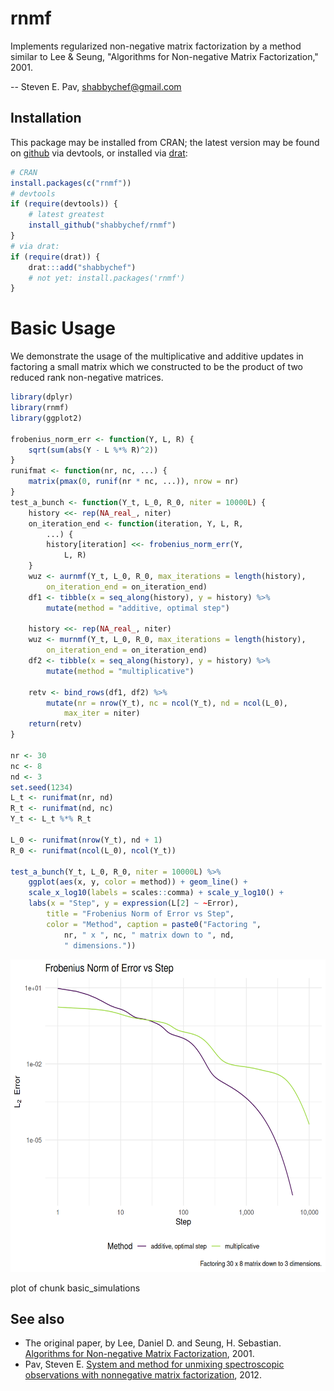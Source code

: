 

# rnmf



Implements regularized non-negative matrix factorization by a method similar to 
Lee & Seung, "Algorithms for Non-negative Matrix Factorization," 2001.

-- Steven E. Pav, shabbychef@gmail.com

## Installation

This package may be installed from CRAN; the latest version may be
found on [github](https://github.com/shabbychef/rnmf "rnmf")
via devtools, or installed via [drat](https://github.com/eddelbuettel/drat "drat"):


``` r
# CRAN
install.packages(c("rnmf"))
# devtools
if (require(devtools)) {
    # latest greatest
    install_github("shabbychef/rnmf")
}
# via drat:
if (require(drat)) {
    drat:::add("shabbychef")
    # not yet: install.packages('rnmf')
}
```

# Basic Usage

We demonstrate the usage of the multiplicative and additive updates in
factoring a small matrix which we constructed to be the product of two
reduced rank non-negative matrices.


``` r
library(dplyr)
library(rnmf)
library(ggplot2)

frobenius_norm_err <- function(Y, L, R) {
    sqrt(sum(abs(Y - L %*% R)^2))
}
runifmat <- function(nr, nc, ...) {
    matrix(pmax(0, runif(nr * nc, ...)), nrow = nr)
}
test_a_bunch <- function(Y_t, L_0, R_0, niter = 10000L) {
    history <<- rep(NA_real_, niter)
    on_iteration_end <- function(iteration, Y, L, R,
        ...) {
        history[iteration] <<- frobenius_norm_err(Y,
            L, R)
    }
    wuz <- aurnmf(Y_t, L_0, R_0, max_iterations = length(history),
        on_iteration_end = on_iteration_end)
    df1 <- tibble(x = seq_along(history), y = history) %>%
        mutate(method = "additive, optimal step")

    history <<- rep(NA_real_, niter)
    wuz <- murnmf(Y_t, L_0, R_0, max_iterations = length(history),
        on_iteration_end = on_iteration_end)
    df2 <- tibble(x = seq_along(history), y = history) %>%
        mutate(method = "multiplicative")

    retv <- bind_rows(df1, df2) %>%
        mutate(nr = nrow(Y_t), nc = ncol(Y_t), nd = ncol(L_0),
            max_iter = niter)
    return(retv)
}

nr <- 30
nc <- 8
nd <- 3
set.seed(1234)
L_t <- runifmat(nr, nd)
R_t <- runifmat(nd, nc)
Y_t <- L_t %*% R_t

L_0 <- runifmat(nrow(Y_t), nd + 1)
R_0 <- runifmat(ncol(L_0), ncol(Y_t))

test_a_bunch(Y_t, L_0, R_0, niter = 10000L) %>%
    ggplot(aes(x, y, color = method)) + geom_line() +
    scale_x_log10(labels = scales::comma) + scale_y_log10() +
    labs(x = "Step", y = expression(L[2] ~ ~Error),
        title = "Frobenius Norm of Error vs Step",
        color = "Method", caption = paste0("Factoring ",
            nr, " x ", nc, " matrix down to ", nd,
            " dimensions."))
```

<div class="figure">
<img src="tools/figure/basic_simulations-1.png" alt="plot of chunk basic_simulations" width="600px" height="500px" />
<p class="caption">plot of chunk basic_simulations</p>
</div>


## See also

* The original paper, by Lee, Daniel D. and Seung, H. Sebastian.
	[Algorithms for Non-negative Matrix Factorization](http://papers.nips.cc/paper/1861-algorithms-for-non-negative-matrix-factorization.pdf), 2001.
* Pav, Steven E. [System and method for unmixing spectroscopic observations with nonnegative matrix factorization](https://patentscope.wipo.int/search/en/detail.jsf?docId=US42758160), 2012.

